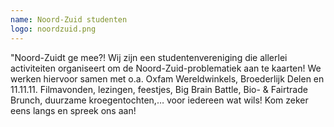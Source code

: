 ```yaml
---
name: Noord-Zuid studenten
logo: noordzuid.png
---
```

"Noord-Zuidt ge mee?!
Wij zijn een studentenvereniging die allerlei activiteiten organiseert om de Noord-Zuid-problematiek aan te kaarten! We werken hiervoor samen met o.a. Oxfam Wereldwinkels, Broederlijk Delen en 11.11.11.
Filmavonden, lezingen, feestjes, Big Brain Battle, Bio- & Fairtrade Brunch, duurzame kroegentochten,… voor iedereen wat wils!
Kom zeker eens langs en spreek ons aan!